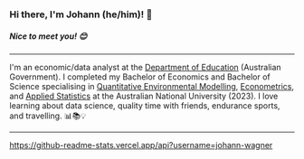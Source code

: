 ### Hi there, I'm Johann (he/him)! 👋

##### Nice to meet you! 😊

---

I'm an economic/data analyst at the [Department of Education](https://www.education.gov.au/) (Australian Government). I completed my Bachelor of Economics and Bachelor of Science specialising in [Quantitative Environmental Modelling](https://programsandcourses.anu.edu.au/2023/major/quem-maj), [Econometrics](https://programsandcourses.anu.edu.au/2023/minor/emet-min), and [Applied Statistics](https://programsandcourses.anu.edu.au/2023/minor/apst-min) at the Australian National University (2023). I love learning about data science, quality time with friends, endurance sports, and travelling. 📊📚💡

---

https://github-readme-stats.vercel.app/api?username=johann-wagner
